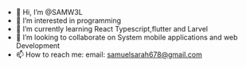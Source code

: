 - 👋 Hi, I’m @SAMW3L
- 👀 I’m interested in programming
- 🌱 I’m currently learning React Typescript,flutter and Larvel
- 💞️ I’m looking to collaborate on System mobile applications and web Development
- 📫 How to reach me: email: samuelsarah678@gmail.com

<!---
SAMW3L/SAMW3L is a ✨ special ✨ repository because its `README.md` (this file) appears on your GitHub profile.
You can click the Preview link to take a look at your changes.
--->
